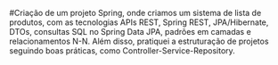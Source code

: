 #Criação de um projeto Spring, onde criamos um sistema de lista de produtos, com as tecnologias APIs REST, Spring REST, JPA/Hibernate, DTOs, consultas SQL no Spring Data JPA, padrões em camadas e relacionamentos N-N. Além disso, pratiquei a estruturação de projetos seguindo boas práticas, como Controller-Service-Repository.
